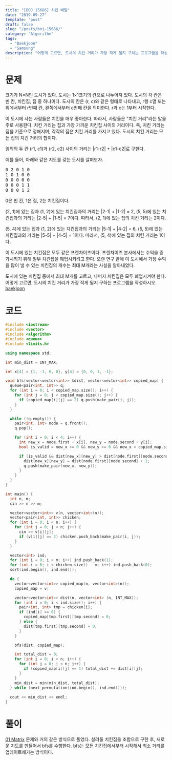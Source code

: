 ```yaml
---
title: "[BOJ 15686] 치킨 배달"
date: "2019-09-27"
template: "post"
draft: false
slug: "/posts/boj-15686/"
category: "Algorithm"
tags:
  - "Baekjoon"
  - "Samsung"
description: "어떻게 고르면, 도시의 치킨 거리가 가장 작게 될지 구하는 프로그램을 작성하시오."
---
```


# 문제

크기가 N×N인 도시가 있다. 도시는 1×1크기의 칸으로 나누어져 있다. 도시의 각 칸은 빈 칸, 치킨집, 집 중 하나이다. 도시의 칸은 (r, c)와 같은 형태로 나타내고, r행 c열 또는 위에서부터 r번째 칸, 왼쪽에서부터 c번째 칸을 의미한다. r과 c는 1부터 시작한다.

이 도시에 사는 사람들은 치킨을 매우 좋아한다. 따라서, 사람들은 "치킨 거리"라는 말을 주로 사용한다. 치킨 거리는 집과 가장 가까운 치킨집 사이의 거리이다. 즉, 치킨 거리는 집을 기준으로 정해지며, 각각의 집은 치킨 거리를 가지고 있다. 도시의 치킨 거리는 모든 집의 치킨 거리의 합이다.

임의의 두 칸 (r1, c1)과 (r2, c2) 사이의 거리는 |r1-r2| + |c1-c2|로 구한다.

예를 들어, 아래와 같은 지도를 갖는 도시를 살펴보자.

<pre>
0 2 0 1 0  
1 0 1 0 0  
0 0 0 0 0  
0 0 0 1 1  
0 0 0 1 2  
</pre>

0은 빈 칸, 1은 집, 2는 치킨집이다.

(2, 1)에 있는 집과 (1, 2)에 있는 치킨집과의 거리는 |2-1| + |1-2| = 2, (5, 5)에 있는 치킨집과의 거리는 |2-5| + |1-5| = 7이다. 따라서, (2, 1)에 있는 집의 치킨 거리는 2이다.

(5, 4)에 있는 집과 (1, 2)에 있는 치킨집과의 거리는 |5-1| + |4-2| = 6, (5, 5)에 있는 치킨집과의 거리는 |5-5| + |4-5| = 1이다. 따라서, (5, 4)에 있는 집의 치킨 거리는 1이다.

이 도시에 있는 치킨집은 모두 같은 프랜차이즈이다. 프렌차이즈 본사에서는 수익을 증가시키기 위해 일부 치킨집을 폐업시키려고 한다. 오랜 연구 끝에 이 도시에서 가장 수익을 많이 낼 수 있는  치킨집의 개수는 최대 M개라는 사실을 알아내었다.

도시에 있는 치킨집 중에서 최대 M개를 고르고, 나머지 치킨집은 모두 폐업시켜야 한다. 어떻게 고르면, 도시의 치킨 거리가 가장 작게 될지 구하는 프로그램을 작성하시오. [baekjoon](https://www.acmicpc.net/problem/15686)

# 코드

```c++
#include <iostream>
#include <vector>
#include <algorithm>
#include <queue>
#include <limits.h>

using namespace std;

int min_dist = INT_MAX;

int x[4] = {1, -1, 0, 0}, y[4] = {0, 0, 1, -1};

void bfs(vector<vector<int>> &dist, vector<vector<int>> copied_map) {
  queue<pair<int, int>> q;
  for (int i = 0; i < copied_map.size(); i++) {
    for (int j = 0; j < copied_map.size(); j++) {
      if (copied_map[i][j] == 2) q.push(make_pair(i, j));
    }
  }

  while (!q.empty()) {
    pair<int, int> node = q.front();
    q.pop();

    for (int i = 0; i < 4; i++) {
      int new_x = node.first + x[i], new_y = node.second + y[i];
      bool is_valid = new_x >= 0 && new_y >= 0 && new_x < copied_map.size() && new_y < copied_map.size();

      if (is_valid && dist[new_x][new_y] > dist[node.first][node.second] + 1) {
        dist[new_x][new_y] = dist[node.first][node.second] + 1;
        q.push(make_pair(new_x, new_y));
      }
    }
  }
}

int main() {
  int n, m;
  cin >> n >> m;

  vector<vector<int>> v(n, vector<int>(n));
  vector<pair<int, int>> chicken;
  for (int i = 0; i < n; i++) {
    for (int j = 0; j < n; j++) {
      cin >> v[i][j];
      if (v[i][j] == 2) chicken.push_back(make_pair(i, j));
    }
  }

  vector<int> ind;
  for (int i = 0; i < m; i++) ind.push_back(1);
  for (int i = 0; i < chicken.size() - m; i++) ind.push_back(0);
  sort(ind.begin(), ind.end());

  do {
    vector<vector<int>> copied_map(n, vector<int>(n));
    copied_map = v;

    vector<vector<int>> dist(n, vector<int> (n, INT_MAX));
    for (int i = 0; i < ind.size(); i++) {
      pair<int, int> tmp = chicken[i];
      if (ind[i] == 0) {
        copied_map[tmp.first][tmp.second] = 0;
      } else {
        dist[tmp.first][tmp.second] = 0;
      }
    }

    bfs(dist, copied_map);

    int total_dist = 0;
    for (int i = 0; i < n; i++) {
      for (int j = 0; j < n; j++) {
        if (copied_map[i][j] == 1) total_dist += dist[i][j];
      }
    }
    min_dist = min(min_dist, total_dist);
  } while (next_permutation(ind.begin(), ind.end()));
  
  cout << min_dist << endl;
}
```

# 풀이

[01 Matrix](https://ravieeeee.github.io/posts/leetcode-542/) 문제와 거의 같은 방식으로 풀었다. 살려둘 치킨집을 조합으로 구한 후, 새로운 지도를 만들어서 bfs를 수행한다. bfs는 모든 치킨집에서부터 시작해서 최소 거리를 업데이트해가는 방식이다.
